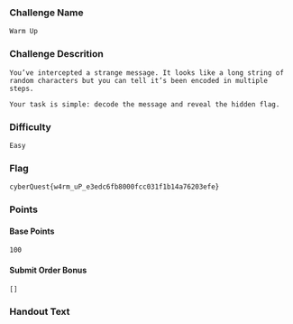### Challenge Name
```
Warm Up
```

### Challenge Descrition
```
You’ve intercepted a strange message. It looks like a long string of random characters but you can tell it’s been encoded in multiple steps.

Your task is simple: decode the message and reveal the hidden flag.
```

### Difficulty
```
Easy
```

### Flag
```
cyberQuest{w4rm_uP_e3edc6fb8000fcc031f1b14a76203efe}
```

### Points
#### Base Points
```
100
```

#### Submit Order Bonus
```
[]
```

### Handout Text
```

```
